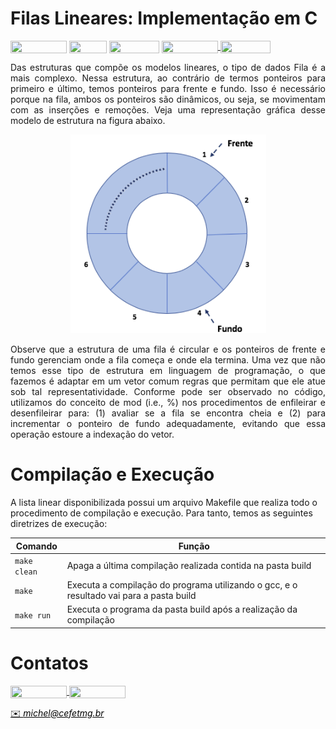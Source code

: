 # Filas Lineares: Implementação em C

<div style="display: inline-block;">
<img align="center" height="20px" width="90px" src="https://img.shields.io/badge/Maintained%3F-yes-green.svg"/> 
<img align="center" height="20px" width="60px" src="https://img.shields.io/badge/C%2B%2B-00599C?style=for-the-badge&logo=c%2B%2B&logoColor=white"/> 
<img align="center" height="20px" width="80px" src="https://img.shields.io/badge/Made%20for-VSCode-1f425f.svg"/> 
<a href="https://github.com/mpiress/midpy/issues">
<img align="center" height="20px" width="90px" src="https://img.shields.io/badge/contributions-welcome-brightgreen.svg?style=flat"/>
<img align="center" height="20px" width="80px" src="https://badgen.net/badge/license/MIT/green"/>
</a> 
</div>

<p> </p>
<p> </p>

<p align="justify">
Das estruturas que compõe os modelos lineares, o tipo de dados Fila é a mais complexo. Nessa estrutura, ao contrário de termos ponteiros para primeiro e último, temos ponteiros para frente e fundo. Isso é necessário porque na fila, ambos os ponteiros são dinâmicos, ou seja, se movimentam com as inserções e remoções.  Veja uma representação gráfica desse modelo de estrutura na figura abaixo.
</p>

<p align="center">
	<img src="imgs/fila.png"/> 
</p>

<p align="justify">
Observe que a estrutura de uma fila é circular e os ponteiros de frente e fundo gerenciam onde a fila começa e onde ela termina. Uma vez que não temos esse tipo de estrutura em linguagem de programação, o que fazemos é adaptar em um vetor comum regras que permitam que ele atue sob tal representatividade. Conforme pode ser observado no código, utilizamos do conceito de mod (i.e., %) nos procedimentos de enfileirar e desenfileirar para: (1) avaliar se a fila se encontra cheia e (2) para incrementar o ponteiro de fundo adequadamente, evitando que essa operação estoure a indexação do vetor.
</p>

# Compilação e Execução

A lista linear disponibilizada possui um arquivo Makefile que realiza todo o procedimento de compilação e execução. Para tanto, temos as seguintes diretrizes de execução:


| Comando                |  Função                                                                                           |                     
| -----------------------| ------------------------------------------------------------------------------------------------- |
|  `make clean`          | Apaga a última compilação realizada contida na pasta build                                        |
|  `make`                | Executa a compilação do programa utilizando o gcc, e o resultado vai para a pasta build           |
|  `make run`            | Executa o programa da pasta build após a realização da compilação                                 |


# Contatos

<div style="display: inline-block;">
<a href="https://t.me/michelpires369">
<img align="center" height="20px" width="90px" src="https://img.shields.io/badge/Telegram-2CA5E0?style=for-the-badge&logo=telegram&logoColor=white"/> 
</a>

<a href="https://www.linkedin.com/in/michelpiressilva/">
<img align="center" height="20px" width="90px" src="https://img.shields.io/badge/LinkedIn-0077B5?style=for-the-badge&logo=linkedin&logoColor=white"/>
</a>

</div>

<p> </p>


<a style="color:black" href="mailto:michel@cefetmg.br?subject=[GitHub]%20Source%20Dynamic%20Lists">
✉️ <i>michel@cefetmg.br</i>
</a>
